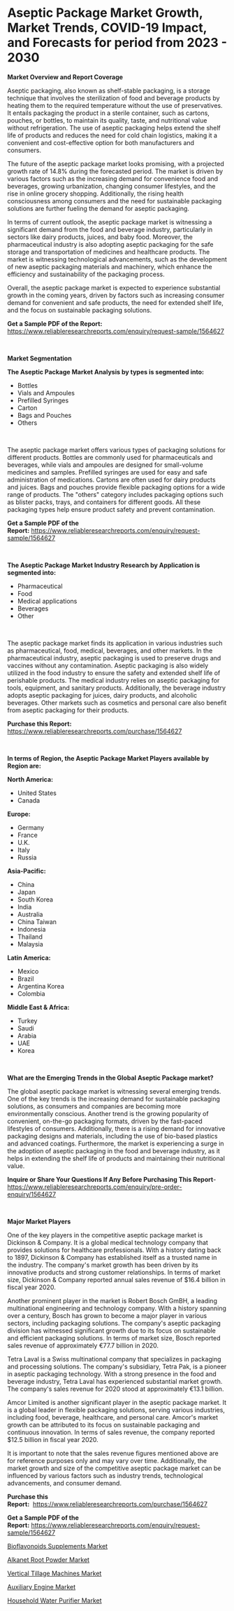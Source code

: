 <p><h1>Aseptic Package Market Growth, Market Trends, COVID-19 Impact, and Forecasts for period from 2023 - 2030</h1></p><p><strong>Market Overview and Report Coverage</strong></p>
<p><p>Aseptic packaging, also known as shelf-stable packaging, is a storage technique that involves the sterilization of food and beverage products by heating them to the required temperature without the use of preservatives. It entails packaging the product in a sterile container, such as cartons, pouches, or bottles, to maintain its quality, taste, and nutritional value without refrigeration. The use of aseptic packaging helps extend the shelf life of products and reduces the need for cold chain logistics, making it a convenient and cost-effective option for both manufacturers and consumers.</p><p>The future of the aseptic package market looks promising, with a projected growth rate of 14.8% during the forecasted period. The market is driven by various factors such as the increasing demand for convenience food and beverages, growing urbanization, changing consumer lifestyles, and the rise in online grocery shopping. Additionally, the rising health consciousness among consumers and the need for sustainable packaging solutions are further fueling the demand for aseptic packaging.</p><p>In terms of current outlook, the aseptic package market is witnessing a significant demand from the food and beverage industry, particularly in sectors like dairy products, juices, and baby food. Moreover, the pharmaceutical industry is also adopting aseptic packaging for the safe storage and transportation of medicines and healthcare products. The market is witnessing technological advancements, such as the development of new aseptic packaging materials and machinery, which enhance the efficiency and sustainability of the packaging process.</p><p>Overall, the aseptic package market is expected to experience substantial growth in the coming years, driven by factors such as increasing consumer demand for convenient and safe products, the need for extended shelf life, and the focus on sustainable packaging solutions.</p></p>
<p><strong>Get a Sample PDF of the Report:</strong> <a href="https://www.reliableresearchreports.com/enquiry/request-sample/1564627">https://www.reliableresearchreports.com/enquiry/request-sample/1564627</a></p>
<p>&nbsp;</p>
<p><strong>Market Segmentation</strong></p>
<p><strong>The Aseptic Package Market Analysis by types is segmented into:</strong></p>
<p><ul><li>Bottles</li><li>Vials and Ampoules</li><li>Prefilled Syringes</li><li>Carton</li><li>Bags and Pouches</li><li>Others</li></ul></p>
<p>&nbsp;</p>
<p><p>The aseptic package market offers various types of packaging solutions for different products. Bottles are commonly used for pharmaceuticals and beverages, while vials and ampoules are designed for small-volume medicines and samples. Prefilled syringes are used for easy and safe administration of medications. Cartons are often used for dairy products and juices. Bags and pouches provide flexible packaging options for a wide range of products. The "others" category includes packaging options such as blister packs, trays, and containers for different goods. All these packaging types help ensure product safety and prevent contamination.</p></p>
<p><strong>Get a Sample PDF of the Report:</strong>&nbsp;<a href="https://www.reliableresearchreports.com/enquiry/request-sample/1564627">https://www.reliableresearchreports.com/enquiry/request-sample/1564627</a></p>
<p>&nbsp;</p>
<p><strong>The Aseptic Package Market Industry Research by Application is segmented into:</strong></p>
<p><ul><li>Pharmaceutical</li><li>Food</li><li>Medical applications</li><li>Beverages</li><li>Other</li></ul></p>
<p>&nbsp;</p>
<p><p>The aseptic package market finds its application in various industries such as pharmaceutical, food, medical, beverages, and other markets. In the pharmaceutical industry, aseptic packaging is used to preserve drugs and vaccines without any contamination. Aseptic packaging is also widely utilized in the food industry to ensure the safety and extended shelf life of perishable products. The medical industry relies on aseptic packaging for tools, equipment, and sanitary products. Additionally, the beverage industry adopts aseptic packaging for juices, dairy products, and alcoholic beverages. Other markets such as cosmetics and personal care also benefit from aseptic packaging for their products.</p></p>
<p><strong>Purchase this Report:</strong>&nbsp; <a href="https://www.reliableresearchreports.com/purchase/1564627">https://www.reliableresearchreports.com/purchase/1564627</a></p>
<p>&nbsp;</p>
<p><strong>In terms of Region, the Aseptic Package Market Players available by Region are:</strong></p>
<p>
    <p> <strong> North America: </strong>
        <ul>
            <li>United States</li>
            <li>Canada</li>
        </ul>
        </p> 
    <p> <strong> Europe: </strong>
        <ul>
            <li>Germany</li>
            <li>France</li>
            <li>U.K.</li>
            <li>Italy</li>
            <li>Russia</li>
        </ul>
        </p> 
    <p> <strong> Asia-Pacific: </strong>
        <ul>
            <li>China</li>
            <li>Japan</li>
            <li>South Korea</li>
            <li>India</li>
            <li>Australia</li>
            <li>China Taiwan</li>
            <li>Indonesia</li>
            <li>Thailand</li>
            <li>Malaysia</li>
        </ul>
        </p> 
    <p> <strong> Latin America: </strong>
        <ul>
            <li>Mexico</li>
            <li>Brazil</li>
            <li>Argentina Korea</li>
            <li>Colombia</li>
        </ul>
        </p> 
    <p> <strong> Middle East & Africa: </strong>
        <ul>
            <li>Turkey</li>
            <li>Saudi</li>
            <li>Arabia</li>
            <li>UAE</li>
            <li>Korea</li>
        </ul>
    </p>
    </p>
<p>&nbsp;</p>
<p><strong>What are the Emerging Trends in the Global Aseptic Package market?</strong></p>
<p><p>The global aseptic package market is witnessing several emerging trends. One of the key trends is the increasing demand for sustainable packaging solutions, as consumers and companies are becoming more environmentally conscious. Another trend is the growing popularity of convenient, on-the-go packaging formats, driven by the fast-paced lifestyles of consumers. Additionally, there is a rising demand for innovative packaging designs and materials, including the use of bio-based plastics and advanced coatings. Furthermore, the market is experiencing a surge in the adoption of aseptic packaging in the food and beverage industry, as it helps in extending the shelf life of products and maintaining their nutritional value.</p></p>
<p><strong>Inquire or Share Your Questions If Any Before Purchasing This Report</strong>- <a href="https://www.reliableresearchreports.com/enquiry/pre-order-enquiry/1564627">https://www.reliableresearchreports.com/enquiry/pre-order-enquiry/1564627</a></p>
<p>&nbsp;</p>
<p><strong>Major Market Players</strong></p>
<p><p>One of the key players in the competitive aseptic package market is Dickinson & Company. It is a global medical technology company that provides solutions for healthcare professionals. With a history dating back to 1897, Dickinson & Company has established itself as a trusted name in the industry. The company's market growth has been driven by its innovative products and strong customer relationships. In terms of market size, Dickinson & Company reported annual sales revenue of $16.4 billion in fiscal year 2020.</p><p>Another prominent player in the market is Robert Bosch GmBH, a leading multinational engineering and technology company. With a history spanning over a century, Bosch has grown to become a major player in various sectors, including packaging solutions. The company's aseptic packaging division has witnessed significant growth due to its focus on sustainable and efficient packaging solutions. In terms of market size, Bosch reported sales revenue of approximately €77.7 billion in 2020.</p><p>Tetra Laval is a Swiss multinational company that specializes in packaging and processing solutions. The company's subsidiary, Tetra Pak, is a pioneer in aseptic packaging technology. With a strong presence in the food and beverage industry, Tetra Laval has experienced substantial market growth. The company's sales revenue for 2020 stood at approximately €13.1 billion.</p><p>Amcor Limited is another significant player in the aseptic package market. It is a global leader in flexible packaging solutions, serving various industries, including food, beverage, healthcare, and personal care. Amcor's market growth can be attributed to its focus on sustainable packaging and continuous innovation. In terms of sales revenue, the company reported $12.5 billion in fiscal year 2020.</p><p>It is important to note that the sales revenue figures mentioned above are for reference purposes only and may vary over time. Additionally, the market growth and size of the competitive aseptic package market can be influenced by various factors such as industry trends, technological advancements, and consumer demand.</p></p>
<p><strong>Purchase this Report:</strong>&nbsp;&nbsp;<a href="https://www.reliableresearchreports.com/purchase/1564627">https://www.reliableresearchreports.com/purchase/1564627</a></p>
<p></p>
<p><strong>Get a Sample PDF of the Report:</strong>&nbsp;<a href="https://www.reliableresearchreports.com/enquiry/request-sample/1564627">https://www.reliableresearchreports.com/enquiry/request-sample/1564627</a></p>
<p><p><a href="https://github.com/vimar16th/Market-Research-Report-List-1/blob/main/bioflavonoids-supplements-market.md">Bioflavonoids Supplements Market</a></p><p><a href="https://github.com/luckyshygirl/Market-Research-Report-List-1/blob/main/alkanet-root-powder-market.md">Alkanet Root Powder Market</a></p><p><a href="https://medium.com/@krish.reportprime/vertical-tillage-machines-market-comprehensive-assessment-by-type-application-and-geography-52883194ed69">Vertical Tillage Machines Market</a></p><p><a href="https://medium.com/@krishna_35021/auxiliary-engine-market-research-report-its-history-and-forecast-2023-to-2030-17343def5b96">Auxiliary Engine Market</a></p><p><a href="https://medium.com/@vrahul.reportprime/household-water-purifier-market-insight-market-trends-growth-forecasted-from-2023-to-2030-fb7961f53a9b">Household Water Purifier Market</a></p></p>